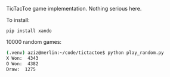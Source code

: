 TicTacToe game implementation. Nothing serious here.

To install:
```
pip install xando
```

10000 random games:
```bash
(.venv) aziz@merlin:~/code/tictactoe$ python play_random.py 
X Won:  4343
O Won:  4382
Draw:  1275
```
